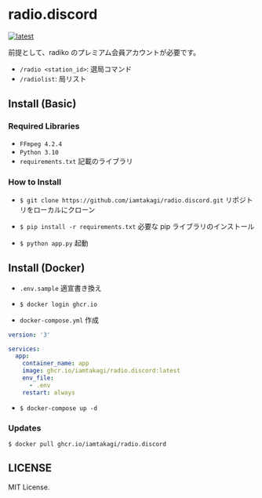 # radio.discord
[![latest](https://github.com/iamtakagi/radio.discord/actions/workflows/latest.yml/badge.svg)](https://github.com/iamtakagi/radio.discord/actions/workflows/latest.yml)

前提として、radiko のプレミアム会員アカウントが必要です。

- `/radio <station_id>`: 選局コマンド
- `/radiolist`: 局リスト

## Install (Basic)

### Required Libraries
- `FFmpeg 4.2.4`
- `Python 3.10`
- `requirements.txt` 記載のライブラリ

### How to Install
- `$ git clone https://github.com/iamtakagi/radio.discord.git` リポジトリをローカルにクローン

- `$ pip install -r requirements.txt` 必要な pip ライブラリのインストール

- `$ python app.py` 起動

## Install (Docker)
- `.env.sample` 適宣書き換え

- `$ docker login ghcr.io`

- `docker-compose.yml` 作成
```yml
version: '3'

services:
  app:
    container_name: app
    image: ghcr.io/iamtakagi/radio.discord:latest
    env_file: 
      - .env
    restart: always
```

- `$ docker-compose up -d` 

### Updates
`$ docker pull ghcr.io/iamtakagi/radio.discord`

## LICENSE
MIT License.